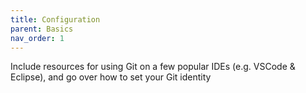 ```yaml
---
title: Configuration
parent: Basics
nav_order: 1
---
```


Include resources for using Git on a few popular IDEs
(e.g. VSCode & Eclipse), and go over how to set your Git identity